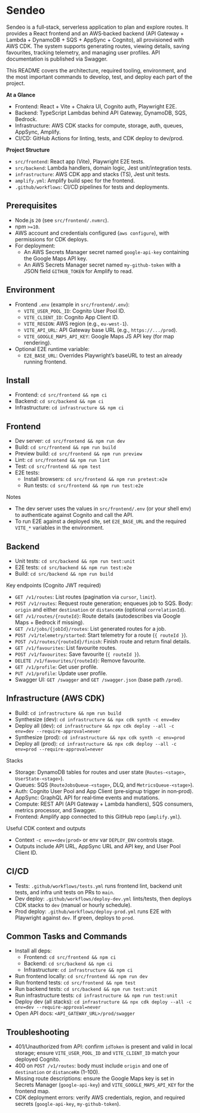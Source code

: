 # Sendeo

Sendeo is a full‑stack, serverless application to plan and explore routes. It provides a React frontend and an AWS‑backed backend (API Gateway + Lambda + DynamoDB + SQS + AppSync + Cognito), all provisioned with AWS CDK. The system supports generating routes, viewing details, saving favourites, tracking telemetry, and managing user profiles. API documentation is published via Swagger.

This README covers the architecture, required tooling, environment, and the most important commands to develop, test, and deploy each part of the project.

**At a Glance**
- Frontend: React + Vite + Chakra UI, Cognito auth, Playwright E2E.
- Backend: TypeScript Lambdas behind API Gateway, DynamoDB, SQS, Bedrock.
- Infrastructure: AWS CDK stacks for compute, storage, auth, queues, AppSync, Amplify.
- CI/CD: GitHub Actions for linting, tests, and CDK deploy to dev/prod.

**Project Structure**
- `src/frontend`: React app (Vite), Playwright E2E tests.
- `src/backend`: Lambda handlers, domain logic, Jest unit/integration tests.
- `infrastructure`: AWS CDK app and stacks (TS), Jest unit tests.
- `amplify.yml`: Amplify build spec for the frontend.
- `.github/workflows`: CI/CD pipelines for tests and deployments.

## Prerequisites
- Node.js `20` (see `src/frontend/.nvmrc`).
- npm `>=10`.
- AWS account and credentials configured (`aws configure`), with permissions for CDK deploys.
- For deployment:
  - An AWS Secrets Manager secret named `google-api-key` containing the Google Maps API key.
  - An AWS Secrets Manager secret named `my-github-token` with a JSON field `GITHUB_TOKEN` for Amplify to read.

## Environment
- Frontend `.env` (example in `src/frontend/.env`):
  - `VITE_USER_POOL_ID`: Cognito User Pool ID.
  - `VITE_CLIENT_ID`: Cognito App Client ID.
  - `VITE_REGION`: AWS region (e.g., `eu-west-1`).
  - `VITE_API_URL`: API Gateway base URL (e.g., `https://.../prod`).
  - `VITE_GOOGLE_MAPS_API_KEY`: Google Maps JS API key (for map rendering).
- Optional E2E runtime variable:
  - `E2E_BASE_URL`: Overrides Playwright’s baseURL to test an already running frontend.

## Install
- Frontend: `cd src/frontend && npm ci`
- Backend: `cd src/backend && npm ci`
- Infrastructure: `cd infrastructure && npm ci`

## Frontend
- Dev server: `cd src/frontend && npm run dev`
- Build: `cd src/frontend && npm run build`
- Preview build: `cd src/frontend && npm run preview`
- Lint: `cd src/frontend && npm run lint`
- Test: `cd src/frontend && npm test`
- E2E tests:
  - Install browsers: `cd src/frontend && npm run pretest:e2e`
  - Run tests: `cd src/frontend && npm run test:e2e`

Notes
- The dev server uses the values in `src/frontend/.env` (or your shell env) to authenticate against Cognito and call the API.
- To run E2E against a deployed site, set `E2E_BASE_URL` and the required `VITE_*` variables in the environment.

## Backend
- Unit tests: `cd src/backend && npm run test:unit`
- E2E tests: `cd src/backend && npm run test:e2e`
- Build: `cd src/backend && npm run build`

Key endpoints (Cognito JWT required)
- `GET /v1/routes`: List routes (pagination via `cursor`, `limit`).
- `POST /v1/routes`: Request route generation; enqueues job to SQS. Body: `origin` and either `destination` or `distanceKm` (optional `correlationId`).
- `GET /v1/routes/{routeId}`: Route details (autodescribes via Google Maps + Bedrock if missing).
- `GET /v1/jobs/{jobId}/routes`: List generated routes for a job.
- `POST /v1/telemetry/started`: Start telemetry for a route (`{ routeId }`).
- `POST /v1/routes/{routeId}/finish`: Finish route and return final details.
- `GET /v1/favourites`: List favourite routes.
- `POST /v1/favourites`: Save favourite (`{ routeId }`).
- `DELETE /v1/favourites/{routeId}`: Remove favourite.
- `GET /v1/profile`: Get user profile.
- `PUT /v1/profile`: Update user profile.
- Swagger UI: `GET /swagger` and `GET /swagger.json` (base path `/prod`).

## Infrastructure (AWS CDK)
- Build: `cd infrastructure && npm run build`
- Synthesize (dev): `cd infrastructure && npx cdk synth -c env=dev`
- Deploy all (dev): `cd infrastructure && npx cdk deploy --all -c env=dev --require-approval=never`
- Synthesize (prod): `cd infrastructure && npx cdk synth -c env=prod`
- Deploy all (prod): `cd infrastructure && npx cdk deploy --all -c env=prod --require-approval=never`

Stacks
- Storage: DynamoDB tables for routes and user state (`Routes-<stage>`, `UserState-<stage>`).
- Queues: SQS (`RouteJobsQueue-<stage>`, DLQ, and `MetricsQueue-<stage>`).
- Auth: Cognito User Pool and App Client (pre‑signup trigger in non‑prod).
- AppSync: GraphQL API for real‑time events and mutations.
- Compute: REST API (API Gateway + Lambda handlers), SQS consumers, metrics processor, and Swagger.
- Frontend: Amplify app connected to this GitHub repo (`amplify.yml`).

Useful CDK context and outputs
- Context `-c env=<dev|prod>` or env var `DEPLOY_ENV` controls stage.
- Outputs include API URL, AppSync URL and API key, and User Pool Client ID.

## CI/CD
- Tests: `.github/workflows/tests.yml` runs frontend lint, backend unit tests, and infra unit tests on PRs to `main`.
- Dev deploy: `.github/workflows/deploy-dev.yml` lints/tests, then deploys CDK stacks to `dev` (manual or hourly schedule). 
- Prod deploy: `.github/workflows/deploy-prod.yml` runs E2E with Playwright against `dev`. If green, deploys to `prod`.

## Common Tasks and Commands
- Install all deps:
  - Frontend: `cd src/frontend && npm ci`
  - Backend: `cd src/backend && npm ci`
  - Infrastructure: `cd infrastructure && npm ci`
- Run frontend locally: `cd src/frontend && npm run dev`
- Run frontend tests: `cd src/frontend && npm test`
- Run backend tests: `cd src/backend && npm run test:unit`
- Run infrastructure tests: `cd infrastructure && npm run test:unit`
- Deploy dev (all stacks): `cd infrastructure && npx cdk deploy --all -c env=dev --require-approval=never`
- Open API docs: `<API_GATEWAY_URL>/prod/swagger`

## Troubleshooting
- 401/Unauthorized from API: confirm `idToken` is present and valid in local storage; ensure `VITE_USER_POOL_ID` and `VITE_CLIENT_ID` match your deployed Cognito.
- 400 on `POST /v1/routes`: body must include `origin` and one of `destination` or `distanceKm` (1–100).
- Missing route descriptions: ensure the Google Maps key is set in Secrets Manager (`google-api-key`) and `VITE_GOOGLE_MAPS_API_KEY` for the frontend map.
- CDK deployment errors: verify AWS credentials, region, and required secrets (`google-api-key`, `my-github-token`).
